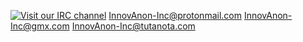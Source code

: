 [![Visit our IRC channel](https://kiwiirc.com/buttons/chat.freenode.net/InnovAnon.png)](https://kiwiirc.com/client?settings=9a8200094577cfb47c3c864b7bef6b56)
<InnovAnon-Inc@protonmail.com>
<InnovAnon-Inc@gmx.com>
<InnovAnon-Inc@tutanota.com>

